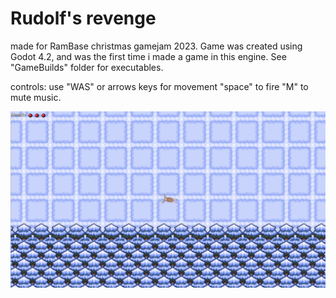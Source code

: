 # Rudolf's revenge
made for RamBase christmas gamejam 2023.
Game was created using Godot 4.2, and was the first time i made a game in this engine.
See "GameBuilds" folder for executables.

controls:
use "WAS" or arrows keys for movement
"space" to fire
"M" to mute music.

![alt text](screenShot.png)
